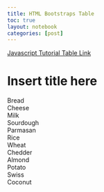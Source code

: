 ```yaml
---
title: HTML Bootstraps Table
toc: true
layout: notebook
categories: [post]
---
```


<a href="https://keiraokimoto.github.io/Fastpages/techtalk/javascript">Javascript Tutorial Table Link</a>

<link href="https://cdn.jsdelivr.net/npm/bootstrap@5.0.2/dist/css/bootstrap.min.css" rel="stylesheet" integrity="sha384-EVSTQN3/azprG1Anm3QDgpJLIm9Nao0Yz1ztcQTwFspd3yD65VohhpuuCOmLASjC" crossorigin="anonymous">

<!doctype html>
<html lang="en">
  <head>
    <meta charset="utf-8">
    <meta name="viewport" content="width=device-width, initial-scale=1">

  <link href="https://cdn.jsdelivr.net/npm/bootstrap@5.0.2/dist/css/bootstrap.min.css" rel="stylesheet" integrity="sha384-EVSTQN3/azprG1Anm3QDgpJLIm9Nao0Yz1ztcQTwFspd3yD65VohhpuuCOmLASjC" crossorigin="anonymous">

   <title>Insert title here </title>
  </head>
  <body>
    <h1>Insert title here</h1>

   <script src="https://cdn.jsdelivr.net/npm/bootstrap@5.0.2/dist/js/bootstrap.bundle.min.js" integrity="sha384-MrcW6ZMFYlzcLA8Nl+NtUVF0sA7MsXsP1UyJoMp4YLEuNSfAP+JcXn/tWtIaxVXM" crossorigin="anonymous"></script>
   
   <script src="https://cdn.jsdelivr.net/npm/@popperjs/core@2.9.2/dist/umd/popper.min.js" integrity="sha384-IQsoLXl5PILFhosVNubq5LC7Qb9DXgDA9i+tQ8Zj3iwWAwPtgFTxbJ8NT4GN1R8p" crossorigin="anonymous"></script>
   <script src="https://cdn.jsdelivr.net/npm/bootstrap@5.0.2/dist/js/bootstrap.min.js" integrity="sha384-cVKIPhGWiC2Al4u+LWgxfKTRIcfu0JTxR+EQDz/bgldoEyl4H0zUF0QKbrJ0EcQF" crossorigin="anonymous"></script>
  </body>
</html>

<div class="container">
  <div class="row row-cols-3">
     <div class="col">
      Bread
    </div>
    <div class="col">
      Cheese
    </div>
    <div class="col">
      Milk
    </div>
    <div class="col">
      Sourdough
    </div>
    <div class="col">
      Parmasan
    </div>
    <div class="col">
      Rice
    </div>
    <div class="col">
      Wheat
    </div>
    <div class="col">
      Chedder
    </div>
    <div class="col">
      Almond
    </div>
    <div class="col">
      Potato
    </div>
    <div class="col">
      Swiss
    </div>
    <div class="col">
      Coconut
    </div>
  </div>
</div>
